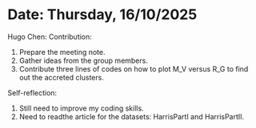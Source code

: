 # Date: Thursday, 16/10/2025
Hugo Chen: 
Contribution:
1. Prepare the meeting note.
2. Gather ideas from the group members.
3. Contribute three lines of codes on how to plot M_V versus R_G to find out the accreted clusters.

Self-reflection:
1. Still need to improve my coding skills.
2. Need to readthe article for the datasets: HarrisPartI and HarrisPartII.